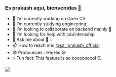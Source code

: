 ### Es prakash aquí,  bienvenidas 👋


- 🔭 I’m currently working on Open CV
- 🌱 I’m currently studying  engineering
- 👯 I’m looking to collaborate on  backend mainly 🐍
- 🤔 I’m looking for help with job/internship
- 💬 Ask me about  🐍 💡
- 📫 How to reach me: [@sai_prakash_official](https://www.instagram.com/sai_prakash_official/)
- 😄 Pronounces : He/His 😃
- ⚡ Fun fact: This feature is so cooooooool 😉



<img src="https://github-readme-stats.vercel.app/api?username=prakash043&&show_icons=true&title_color=ffffff&icon_color=bb2acf&text_color=daf7dc&bg_color=151515">
